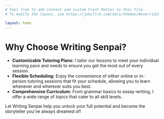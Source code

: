 ```yaml
---
# Feel free to add content and custom Front Matter to this file.
# To modify the layout, see https://jekyllrb.com/docs/themes/#overriding-theme-defaults

layout: home
---
```

<h1>Why Choose Writing Senpai?</h1>

<ul>
	<li><b>Customizable Tutoring Plans:</b> I tailor our lessons to meet your individual learning pace and needs to ensure you get the most out of every session.</li>
	<li><b>Flexible Scheduling:</b> Enjoy the convenience of either online or in-person tutoring sessions that fit your schedule, allowing you to learn whenever and wherever suits you best.</li>
	<li><b>Comprehensive Curriculum:</b> From grammar basics to essay-writing, I offer a wide range of topics that cater to all skill levels.</li>
</ul>

Let Writing Senpai help you unlock your full potential and become the storyteller you've always dreamed of!

<!-- Calendly badge widget begin -->
<link href="https://assets.calendly.com/assets/external/widget.css" rel="stylesheet">
<script src="https://assets.calendly.com/assets/external/widget.js" type="text/javascript" async></script>
<script type="text/javascript">window.onload = function() { Calendly.initBadgeWidget({ url: 'https://calendly.com/kywang-alumni/consultation', text: 'Schedule a free consultation', color: '#0069ff', textColor: '#ffffff', branding: undefined }); }</script>
<!-- Calendly badge widget end -->
